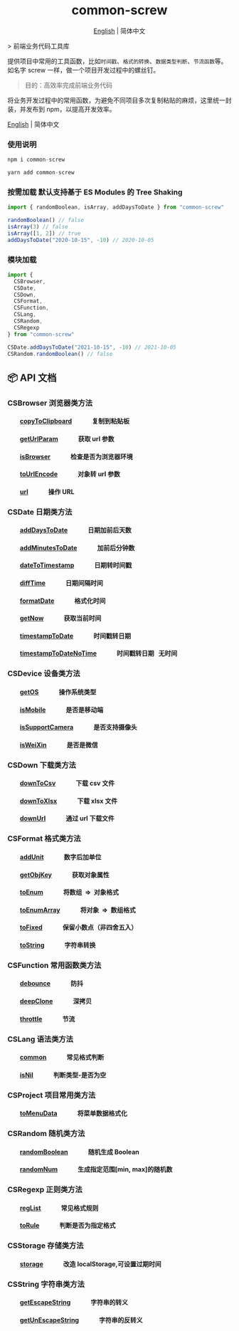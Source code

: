  <h1 align="center">common-screw</h1>
<div align="center">

[English](./README.md) | 简体中文

</div>
> 前端业务代码工具库

提供项目中常用的工具函数，比如`时间戳`、`格式的转换`、`数据类型判断`、`节流函数`等。如名字 screw 一样，做一个项目开发过程中的螺丝钉。

> 目的：高效率完成前端业务代码

将业务开发过程中的常用函数，为避免不同项目多次复制粘贴的麻烦，这里统一封装，并发布到 npm，以提高开发效率。

[English](./README.md) | 简体中文

### 使用说明

```js
npm i common-screw

```

```js
yarn add common-screw

```

### 按需加载 默认支持基于 ES Modules 的 Tree Shaking

```js
import { randomBoolean, isArray, addDaysToDate } from "common-screw"

randomBoolean() // false
isArray(3) // false
isArray([1, 2]) // true
addDaysToDate("2020-10-15", -10) // 2020-10-05
```

### 模块加载

```js
import {
  CSBrowser,
  CSDate,
  CSDown,
  CSFormat,
  CSFunction,
  CSLang,
  CSRandom,
  CSRegexp
} from "common-screw"

CSDate.addDaysToDate("2021-10-15", -10) // 2021-10-05
CSRandom.randomBoolean() // false
```

## :package: API 文档

### CSBrowser 浏览器类方法

#### &emsp;&emsp;[copyToClipboard](https://github.com/giseles/common-screw/blob/main/src/browser/copyToClipboard.ts) &emsp;&emsp;&emsp;复制到粘贴板

#### &emsp;&emsp;[getUrlParam](https://github.com/giseles/common-screw/blob/main/src/browser/getUrlParam.ts) &emsp;&emsp;&emsp;获取 url 参数

#### &emsp;&emsp;[isBrowser](https://github.com/giseles/common-screw/blob/main/src/browser/isBrowser.ts) &emsp;&emsp;&emsp;检查是否为浏览器环境

#### &emsp;&emsp;[toUrlEncode](https://github.com/giseles/common-screw/blob/main/src/browser/toUrlEncode.ts) &emsp;&emsp;&emsp;对象转 url 参数

#### &emsp;&emsp;[url](https://github.com/giseles/common-screw/blob/main/src/browser/url.ts) &emsp;&emsp;&emsp;操作 URL

### CSDate 日期类方法

#### &emsp;&emsp;[addDaysToDate](https://github.com/giseles/common-screw/blob/main/src/date/addDaysToDate.ts) &emsp;&emsp;&emsp;日期加前后天数

#### &emsp;&emsp;[addMinutesToDate](https://github.com/giseles/common-screw/blob/main/src/date/addMinutesToDate.ts) &emsp;&emsp;&emsp;加前后分钟数

#### &emsp;&emsp;[dateToTimestamp](https://github.com/giseles/common-screw/blob/main/src/date/dateToTimestamp.ts) &emsp;&emsp;&emsp;日期转时间戳

#### &emsp;&emsp;[diffTime](https://github.com/giseles/common-screw/blob/main/src/date/diffTime.ts) &emsp;&emsp;&emsp;日期间隔时间

#### &emsp;&emsp;[formatDate](https://github.com/giseles/common-screw/blob/main/src/date/formatDate.ts) &emsp;&emsp;&emsp;格式化时间

#### &emsp;&emsp;[getNow](https://github.com/giseles/common-screw/blob/main/src/date/getNow.ts) &emsp;&emsp;&emsp;获取当前时间

#### &emsp;&emsp;[timestampToDate](https://github.com/giseles/common-screw/blob/main/src/date/timestampToDate.ts) &emsp;&emsp;&emsp;时间戳转日期

#### &emsp;&emsp;[timestampToDateNoTime](https://github.com/giseles/common-screw/blob/main/src/date/timestampToDateNoTime.ts) &emsp;&emsp;&emsp;时间戳转日期   无时间  

### CSDevice 设备类方法

#### &emsp;&emsp;[getOS](https://github.com/giseles/common-screw/blob/main/src/device/getOS.ts) &emsp;&emsp;&emsp;操作系统类型

#### &emsp;&emsp;[isMobile](https://github.com/giseles/common-screw/blob/main/src/device/isMobile.ts) &emsp;&emsp;&emsp;是否是移动端

#### &emsp;&emsp;[isSupportCamera](https://github.com/giseles/common-screw/blob/main/src/device/isSupportCamera.ts) &emsp;&emsp;&emsp;是否支持摄像头

#### &emsp;&emsp;[isWeiXin](https://github.com/giseles/common-screw/blob/main/src/device/isWeiXin.ts) &emsp;&emsp;&emsp;是否是微信

### CSDown 下载类方法

#### &emsp;&emsp;[downToCsv](https://github.com/giseles/common-screw/blob/main/src/down/downToCsv.ts) &emsp;&emsp;&emsp;下载 csv 文件

#### &emsp;&emsp;[downToXlsx](https://github.com/giseles/common-screw/blob/main/src/down/downToXlsx.ts) &emsp;&emsp;&emsp;下载 xlsx 文件

#### &emsp;&emsp;[downUrl](https://github.com/giseles/common-screw/blob/main/src/down/downUrl.ts) &emsp;&emsp;&emsp;通过 url 下载文件

### CSFormat 格式类方法

#### &emsp;&emsp;[addUnit](https://github.com/giseles/common-screw/blob/main/src/format/addUnit.ts) &emsp;&emsp;&emsp;数字后加单位

#### &emsp;&emsp;[getObjKey](https://github.com/giseles/common-screw/blob/main/src/format/getObjKey.ts) &emsp;&emsp;&emsp;获取对象属性

#### &emsp;&emsp;[toEnum](https://github.com/giseles/common-screw/blob/main/src/format/toEnum.ts) &emsp;&emsp;&emsp;将数组  =>  对象格式

#### &emsp;&emsp;[toEnumArray](https://github.com/giseles/common-screw/blob/main/src/format/toEnumArray.ts) &emsp;&emsp;&emsp;将对象  =>  数组格式

#### &emsp;&emsp;[toFixed](https://github.com/giseles/common-screw/blob/main/src/format/toFixed.ts) &emsp;&emsp;&emsp;保留小数点（非四舍五入）

#### &emsp;&emsp;[toString](https://github.com/giseles/common-screw/blob/main/src/format/toString.ts) &emsp;&emsp;&emsp;字符串转换

### CSFunction 常用函数类方法

#### &emsp;&emsp;[debounce](https://github.com/giseles/common-screw/blob/main/src/function/debounce.ts) &emsp;&emsp;&emsp;防抖

#### &emsp;&emsp;[deepClone](https://github.com/giseles/common-screw/blob/main/src/function/deepClone.ts) &emsp;&emsp;&emsp;深拷贝

#### &emsp;&emsp;[throttle](https://github.com/giseles/common-screw/blob/main/src/function/throttle.ts) &emsp;&emsp;&emsp;节流

### CSLang 语法类方法

#### &emsp;&emsp;[common](https://github.com/giseles/common-screw/blob/main/src/lang/common.ts) &emsp;&emsp;&emsp;常见格式判断

#### &emsp;&emsp;[isNil](https://github.com/giseles/common-screw/blob/main/src/lang/isNil.ts) &emsp;&emsp;&emsp;判断类型-是否为空

### CSProject 项目常用类方法

#### &emsp;&emsp;[toMenuData](https://github.com/giseles/common-screw/blob/main/src/project/toMenuData.ts) &emsp;&emsp;&emsp;将菜单数据格式化

### CSRandom 随机类方法

#### &emsp;&emsp;[randomBoolean](https://github.com/giseles/common-screw/blob/main/src/random/randomBoolean.ts) &emsp;&emsp;&emsp;随机生成 Boolean

#### &emsp;&emsp;[randomNum](https://github.com/giseles/common-screw/blob/main/src/random/randomNum.ts) &emsp;&emsp;&emsp;生成指定范围[min, max]的随机数

### CSRegexp 正则类方法

#### &emsp;&emsp;[regList](https://github.com/giseles/common-screw/blob/main/src/regexp/regList.ts) &emsp;&emsp;&emsp;常见格式规则

#### &emsp;&emsp;[toRule](https://github.com/giseles/common-screw/blob/main/src/regexp/toRule.ts) &emsp;&emsp;&emsp;判断是否为指定格式

### CSStorage 存储类方法

#### &emsp;&emsp;[storage](https://github.com/giseles/common-screw/blob/main/src/storage/storage.ts) &emsp;&emsp;&emsp;改造 localStorage,可设置过期时间

### CSString 字符串类方法

#### &emsp;&emsp;[getEscapeString](https://github.com/giseles/common-screw/blob/main/src/string/getEscapeString.ts) &emsp;&emsp;&emsp;字符串的转义

#### &emsp;&emsp;[getUnEscapeString](https://github.com/giseles/common-screw/blob/main/src/string/getUnEscapeString.ts) &emsp;&emsp;&emsp;字符串的反转义
